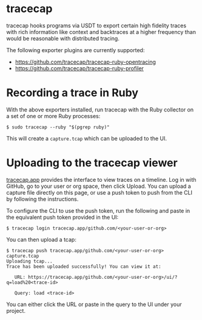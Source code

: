 # tracecap

tracecap hooks programs via USDT to export certain high fidelity traces with rich information like context and backtraces at a higher frequency than would be reasonable with distributed tracing.

The following exporter plugins are currently supported:
 * https://github.com/tracecap/tracecap-ruby-opentracing
 * https://github.com/tracecap/tracecap-ruby-profiler

# Recording a trace in Ruby

With the above exporters installed, run tracecap with the Ruby collector on a set of one or more Ruby processes:
```
$ sudo tracecap --ruby "$(pgrep ruby)"
```

This will create a `capture.tcap` which can be uploaded to the UI.

# Uploading to the tracecap viewer

[tracecap.app](https://tracecap.app) provides the interface to view traces on a timeline. Log in with GitHub, go to your user or org space, then click Upload. You can upload a capture file directly on this page, or use a push token to push from the CLI by following the instructions.

To configure the CLI to use the push token, run the following and paste in the equivalent push token provided in the UI:
```
$ tracecap login tracecap.app/github.com/<your-user-or-org>
```

You can then upload a tcap:
```
$ tracecap push tracecap.app/github.com/<your-user-or-org> capture.tcap
Uploading tcap...
Trace has been uploaded successfully! You can view it at:

   URL: https://tracecap.app/github.com/<your-user-or-org>/ui/?q=load%20<trace-id>

   Query: load <trace-id>

```

You can either click the URL or paste in the query to the UI under your project.
